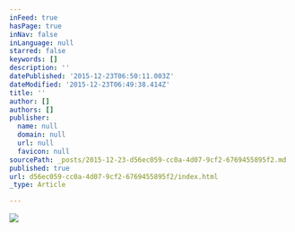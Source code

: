 ```yaml
---
inFeed: true
hasPage: true
inNav: false
inLanguage: null
starred: false
keywords: []
description: ''
datePublished: '2015-12-23T06:50:11.003Z'
dateModified: '2015-12-23T06:49:38.414Z'
title: ''
author: []
authors: []
publisher:
  name: null
  domain: null
  url: null
  favicon: null
sourcePath: _posts/2015-12-23-d56ec059-cc0a-4d07-9cf2-6769455895f2.md
published: true
url: d56ec059-cc0a-4d07-9cf2-6769455895f2/index.html
_type: Article

---
```

![](https://the-grid-user-content.s3-us-west-2.amazonaws.com/957c7dc6-d8c4-4457-ac08-2596714f28ba.jpg)